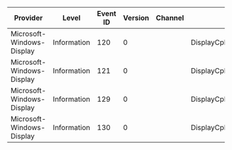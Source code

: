 Provider                   |  Level        |  Event ID  |  Version  |  Channel  |  Task                                     |  Opcode  |  Keyword     |  Message
---------------------------|---------------|------------|-----------|-----------|-------------------------------------------|----------|--------------|---------
Microsoft-Windows-Display  |  Information  |  120       |  0        |           |  DisplayCpl_SettingsPage_EnumAllDisplays  |  Start   |  DisplayCPL  |
Microsoft-Windows-Display  |  Information  |  121       |  0        |           |  DisplayCpl_SettingsPage_EnumAllDisplays  |  Stop    |  DisplayCPL  |
Microsoft-Windows-Display  |  Information  |  129       |  0        |           |  DisplayCpl_EnumerateStereo3DModes        |  Start   |  DisplayCPL  |
Microsoft-Windows-Display  |  Information  |  130       |  0        |           |  DisplayCpl_EnumerateStereo3DModes        |  Stop    |  DisplayCPL  |